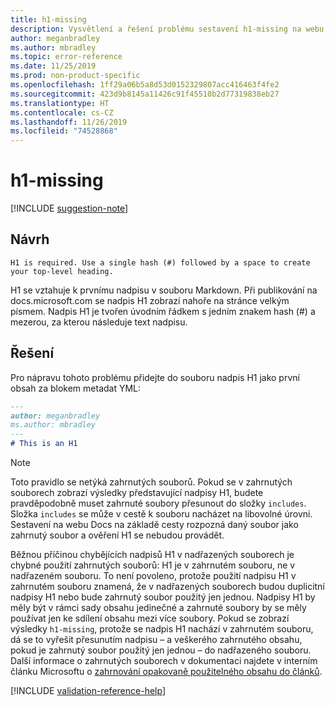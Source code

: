 ```yaml
---
title: h1-missing
description: Vysvětlení a řešení problému sestavení h1-missing na webu Docs
author: meganbradley
ms.author: mbradley
ms.topic: error-reference
ms.date: 11/25/2019
ms.prod: non-product-specific
ms.openlocfilehash: 1ff29a06b5a8d53d0152329807acc416463f4fe2
ms.sourcegitcommit: 423d9b8145a11426c91f45510b2d77319838eb27
ms.translationtype: HT
ms.contentlocale: cs-CZ
ms.lasthandoff: 11/26/2019
ms.locfileid: "74528868"
---
```

# <a name="h1-missing"></a>h1-missing

[!INCLUDE [suggestion-note](includes/suggestion-note.md)]

## <a name="suggestion"></a>Návrh

`H1 is required. Use a single hash (#) followed by a space to create your top-level heading.`

H1 se vztahuje k prvnímu nadpisu v souboru Markdown. Při publikování na docs.microsoft.com se nadpis H1 zobrazí nahoře na stránce velkým písmem. Nadpis H1 je tvořen úvodním řádkem s jedním znakem hash (#) a mezerou, za kterou následuje text nadpisu.

## <a name="resolution"></a>Řešení

Pro nápravu tohoto problému přidejte do souboru nadpis H1 jako první obsah za blokem metadat YML:

```markdown
---
author: meganbradley
ms.author: mbradley
---
# This is an H1
```

> [!NOTE]
> Toto pravidlo se netýká zahrnutých souborů. Pokud se v zahrnutých souborech zobrazí výsledky představující nadpisy H1, budete pravděpodobně muset zahrnuté soubory přesunout do složky `includes`. Složka `includes` se může v cestě k souboru nacházet na libovolné úrovni. Sestavení na webu Docs na základě cesty rozpozná daný soubor jako zahrnutý soubor a ověření H1 se nebudou provádět.
>
> Běžnou příčinou chybějících nadpisů H1 v nadřazených souborech je chybné použití zahrnutých souborů: H1 je v zahrnutém souboru, ne v nadřazeném souboru. To není povoleno, protože použití nadpisu H1 v zahrnutém souboru znamená, že v nadřazených souborech budou duplicitní nadpisy H1 nebo bude zahrnutý soubor použitý jen jednou. Nadpisy H1 by měly být v rámci sady obsahu jedinečné a zahrnuté soubory by se měly používat jen ke sdílení obsahu mezi více soubory. Pokud se zobrazí výsledky `h1-missing`, protože se nadpis H1 nachází v zahrnutém souboru, dá se to vyřešit přesunutím nadpisu – a veškerého zahrnutého obsahu, pokud je zahrnutý soubor použitý jen jednou – do nadřazeného souboru. Další informace o zahrnutých souborech v dokumentaci najdete v interním článku Microsoftu o [zahrnování opakovaně použitelného obsahu do článků](https://review.docs.microsoft.com/en-us/help/contribute/includes-best-practices?branch=master).

<!--make sure to add this file to your includes folder and verify the path-->
[!INCLUDE [validation-reference-help](includes/validation-reference-help.md)]
